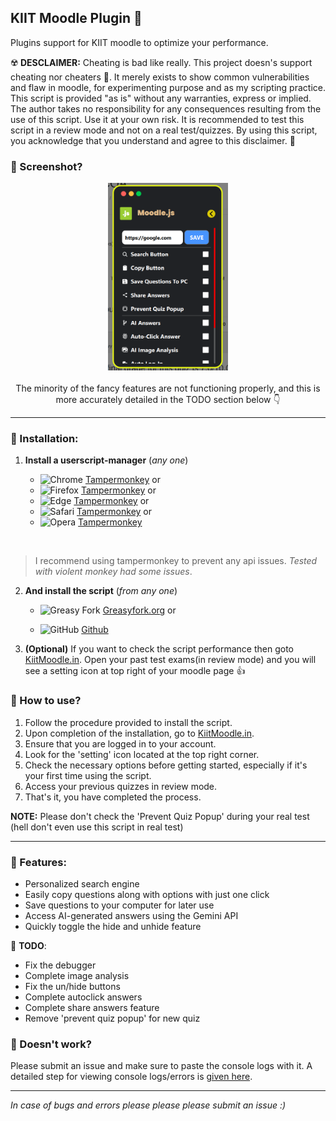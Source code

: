## KIIT Moodle Plugin 🎲
 Plugins support for KIIT moodle to optimize your performance.

 ☢️ **DESCLAIMER:** Cheating is bad like really. This project doesn's support cheating nor cheaters 🫵. It merely exists to show common vulnerabilities and flaw in moodle, for experimenting purpose and as my scripting practice. This script is provided "as is" without any warranties, express or implied. The author takes no responsibility for any consequences resulting from the use of this script. Use it at your own risk. It is recommended to test this script in a review mode and not on a real test/quizzes. By using this script, you acknowledge that you understand and agree to this disclaimer. 💯

 ### 📸 Screenshot?
<p align="center">
    <img src="./img/img1.png" height="300px" title="Why, once I met this guy who knew this guy who knew this guy who knew this guy who knew this guy who knew this guy who knew this guy who knew this guy who knew this guy who knew this guy who knew this guy who knew this guy who knew this guy who knew this guy who knew this guy who knew this guy who knew this guy's cousin... 👀">
    <br><br>
    The minority of the fancy features are not functioning properly, and this is more accurately detailed in the TODO section below 👇
</p>

---

 ### 🤌 Installation:
 1. **Install a userscript-manager** (*any one*)

    - ![Chrome](https://raw.githubusercontent.com/alrra/browser-logos/main/src/chrome/chrome_16x16.png) [Tampermonkey](https://chrome.google.com/webstore/detail/tampermonkey/dhdgffkkebhmkfjojejmpbldmpobfkfo) or
    - ![Firefox](https://raw.githubusercontent.com/alrra/browser-logos/main/src/firefox/firefox_16x16.png) [Tampermonkey](https://addons.mozilla.org/firefox/addon/tampermonkey/) or
    - ![Edge](https://raw.githubusercontent.com/alrra/browser-logos/main/src/edge/edge_16x16.png) [Tampermonkey](https://microsoftedge.microsoft.com/addons/detail/tampermonkey/dhhkcnkncnogfoefnondnaogonpedlnh) or
    - ![Safari](https://raw.githubusercontent.com/alrra/browser-logos/main/src/safari/safari_16x16.png) [Tampermonkey](https://apps.apple.com/app/tampermonkey/id1482490089) or
    - ![Opera](https://raw.githubusercontent.com/alrra/browser-logos/main/src/opera/opera_16x16.png) [Tampermonkey](https://addons.opera.com/extensions/details/tampermonkey-beta/)
<br>

> I recommend using tampermonkey to prevent any api issues. *Tested with violent monkey had some issues*.

2. **And install the script** (*from any one*)
    - ![Greasy Fork](https://www.google.com/s2/favicons?sz=16&domain=greasyfork.org) [Greasyfork.org](https://greasyfork.org/en/scripts/485024-kiit-moodle) or

    - ![GitHub](https://www.google.com/s2/favicons?sz=8&domain=github.com) [Github](https://github.com/rohitaryal/kiit-moodle-plugin/raw/main/kiit-moodle.user.js)


3. **(Optional)** If you want to check the script performance then goto [KiitMoodle.in](https://kiitmoodle.in/). Open your past test exams(in review mode) and you will see a setting icon at top right of your moodle page 👍

### 🐥 How to use?
1. Follow the procedure provided to install the script.
2. Upon completion of the installation, go to [KiitMoodle.in](https://kiitmoodle.in/).
3. Ensure that you are logged in to your account.
4. Look for the 'setting' icon located at the top right corner.
5. Check the necessary options before getting started, especially if it's your first time using the script.
6. Access your previous quizzes in review mode.
7. That's it, you have completed the process.

**NOTE:** Please don't check the 'Prevent Quiz Popup' during your real test (hell don't even use this script in real test)

---

### 🔫 Features:
- Personalized search engine
- Easily copy questions along with options with just one click
- Save questions to your computer for later use
- Access AI-generated answers using the Gemini API
- Quickly toggle the hide and unhide feature

📣 **TODO**:
- Fix the debugger
- Complete image analysis
- Fix the un/hide buttons
- Complete autoclick answers
- Complete share answers feature
- Remove 'prevent quiz popup' for new quiz

### 🐛 Doesn't work?

Please submit an issue and make sure to paste the console logs with it. A detailed step for viewing console logs/errors is [given here](https://documentation.concretecms.org/tutorials/how-open-browser-console-view-errors).

---
*In case of bugs and errors please please please submit an issue :)*
